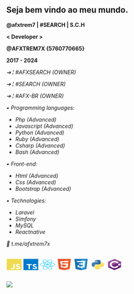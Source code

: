 ## Seja bem vindo ao meu mundo. 
<b> @afxtrem7 | #SEARCH | S.C.H </b> 

<b> < Developer > </b> 

<b> @AFXTREM7X  {5760770665} </b> 

<b>2017 - 2024</b>

<i>➔ ¦ #AFXSEARCH               (OWNER)

➔ ¦ #SEARCH    (OWNER)

➔ ¦  #AFX-BR                          (OWNER)

• Programming languages:
- Php (Advanced)
- Javascript (Advanced)
- Python (Advanced)
- Ruby (Advanced)
- Csharp (Advanced)
- Bash (Advanced)

• Front-end:
- Html (Advanced)
- Css (Advanced)
- Bootstrap (Advanced)

• Technologies:
- Laravel
- Simfony
- MySQL
- Reactnative 

🔗 t.me/afxtrem7x</i>



<div style="display: inline_block"><br>
  <img align="center" alt="Rafa-Js" height="30" width="40" src="https://raw.githubusercontent.com/devicons/devicon/master/icons/javascript/javascript-plain.svg">
  <img align="center" alt="Rafa-Ts" height="30" width="40" src="https://raw.githubusercontent.com/devicons/devicon/master/icons/typescript/typescript-plain.svg">
  <img align="center" alt="Rafa-React" height="30" width="40" src="https://raw.githubusercontent.com/devicons/devicon/master/icons/react/react-original.svg">
  <img align="center" alt="Rafa-HTML" height="30" width="40" src="https://raw.githubusercontent.com/devicons/devicon/master/icons/html5/html5-original.svg">
  <img align="center" alt="Rafa-CSS" height="30" width="40" src="https://raw.githubusercontent.com/devicons/devicon/master/icons/css3/css3-original.svg">
  <img align="center" alt="Rafa-Python" height="30" width="40" src="https://raw.githubusercontent.com/devicons/devicon/master/icons/python/python-original.svg">
  <img align="center" alt="Rafa-Csharp" height="30" width="40" src="https://raw.githubusercontent.com/devicons/devicon/master/icons/csharp/csharp-original.svg">
</div>

##

<div> 
  <a href="https://t.me/afxtrem7x" target="_blank"><img src="https://img.shields.io/badge/Telegram-2CA5E0?style=for-the-badge&logo=telegram&logoColor=black" target="_blank"></a>
